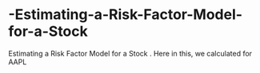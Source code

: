 # -Estimating-a-Risk-Factor-Model-for-a-Stock
 Estimating a Risk Factor Model for a Stock . Here in this,  we calculated for AAPL
